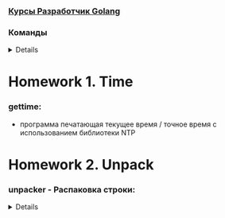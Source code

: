 ### [Курсы Разработчик Golang](https://otus.ru/lessons/razrabotchik-golang/)

### Команды
<details>

- **go run main.go** - запускает код без компиляции
- **go test** - запускает созданные ранее тесты
- **go mod init** - инициализирует модули
- **go mod tidy** - избавиться от неиспользуемых зависимостей
- **go vet** - анализирует код на предмет ошибок
- **gofmt -w -s -d .** - приводит написанный код к общему стилю ("-w" - записать, "-d" - вывести diff) 
- **go build** - компилирует код в бинарный файл
- **go clean -cache -modcache -i -r -n** - очистить кэш

</details>

# Homework 1. Time

### gettime:

- программа печатающая текущее время / точное время с использованием библиотеки NTP

# Homework 2. Unpack

### unpacker - Распаковка строки:
<details>

Цель: Создать Go функцию, осуществляющую примитивную распаковку строки, содержащую повторяющиеся символы / руны, 
**например:**  
* `a4bc2d5e` => `aaaabccddddde`
* `abcd` => `abcd`
* `45` => `` (некорректная строка)
* ``=>``

**Дополнительное задание: поддержка escape - последовательностей**  
* `qwe\4\5` => `qwe45` (*)
* `qwe\45` => `qwe44444` (*)
* `qwe\\5` => `qwe\\\\\` (*)

В случае если была передана некорректная строка функция должна возвращать ошибку. <br/>
Завести в репозитории отдельный пакет (модуль) для этого ДЗ <br/>
Реализовать функцию вида **Unpack(string) (string, error)** <br/>
При необходимости выделить вспомогательные функции <br/>
Написать unit-тесты на функцию <br/>
Критерии оценки: Функция должна проходить все тесты <br/>
Код должен проходить проверки **go vet** и **golint** <br/>
У преподавателя должна быть возможность скачать и проверить пакет с помощью **go get** / **go test** <br/>
Задание (\*) НЕ влияет на баллы, оно дано просто для развития навыков.  

</details>
